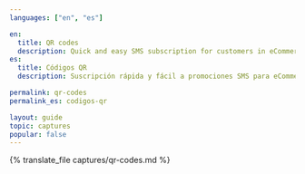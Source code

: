 ```yaml
---
languages: ["en", "es"]

en:
  title: QR codes
  description: Quick and easy SMS subscription for customers in eCommerce, retail, and CPG brands.
es:
  title: Códigos QR
  description: Suscripción rápida y fácil a promociones SMS para eCommerce, comercios y marcas de productos empacados.

permalink: qr-codes
permalink_es: codigos-qr

layout: guide
topic: captures
popular: false
---
```


{% translate_file captures/qr-codes.md %}